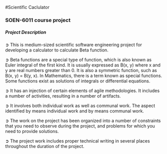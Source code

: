 #Scientific Caclulator
### SOEN-6011 course project


##### Project Description

➲ This is medium-sized scientific software engineering project for developing a calculator to calculate Beta function.

➲ Beta functions are a special type of function, which is also known as Euler integral of the first kind. It is usually expressed as B(x, y) where x and y are real numbers greater than 0. It is also a symmetric function, such as B(x, y) = B(y, x). In Mathematics, there is a term known as special functions. Some functions exist as solutions of integrals or differential equations.

➲ It has an injection of certain elements of agile methodologies. It includes a number of activities, resulting in a number of artifacts.

➲ It involves both individual work as well as communal work. The aspect identified by
means individual work and by means communal work.

➲ The work on the project has been organized into a number of constraints that you need to observe during the project, and problems for which you need to provide solutions.

➲ The project work includes proper technical writing in several places throughout the duration of the project.